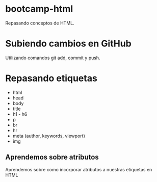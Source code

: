 # bootcamp-html
Repasando conceptos de HTML.

# Subiendo cambios en GitHub

Utilizando comandos git add, commit y push.

# Repasando etiquetas
- html
- head
- body
- title
- h1 - h6
- p
- br
- hr
- meta (author, keywords, viewport)
- img

## Aprendemos sobre atributos

Aprendemos sobre como incorporar atributos a nuestras etiquetas en HTML